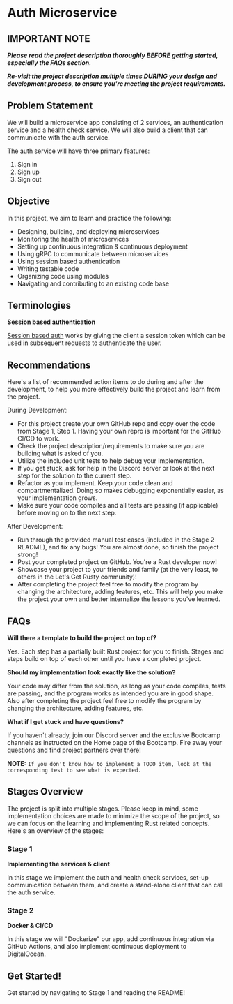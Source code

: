 # Auth Microservice

## IMPORTANT NOTE

___Please read the project description thoroughly BEFORE getting started, especially the FAQs section.___

___Re-visit the project description multiple times DURING your design and development process, to ensure you're meeting the project requirements.___

## Problem Statement
We will build a microservice app consisting of 2 services, an authentication service and a health check service. We will also build a client that can communicate with the auth service.

The auth service will have three primary features:
1. Sign in
2. Sign up
3. Sign out

<!-- ![api-gif](./api.gif) -->

## Objective
In this project, we aim to learn and practice the following:
* Designing, building, and deploying microservices
* Monitoring the health of microservices
* Setting up continuous integration & continuous deployment
* Using gRPC to communicate between microservices
* Using session based authentication
* Writing testable code
* Organizing code using modules
* Navigating and contributing to an existing code base

## Terminologies

__Session based authentication__

[Session based auth](https://www.geeksforgeeks.org/session-vs-token-based-authentication/) works by giving the client a session token which can be used in subsequent requests to authenticate the user.

## Recommendations
Here's a list of recommended action items to do during and after the development, to help you more effectively build the project and learn from the project.

During Development:
* For this project create your own GitHub repo and copy over the code from Stage 1, Step 1. Having your own repro is important for the GitHub CI/CD to work.
* Check the project description/requirements to make sure you are building what is asked of you.
* Utilize the included unit tests to help debug your implementation.
* If you get stuck, ask for help in the Discord server or look at the next step for the solution to the current step.
* Refactor as you implement. Keep your code clean and compartmentalized. Doing so makes debugging exponentially easier, as your implementation grows.
* Make sure your code compiles and all tests are passing (if applicable) before moving on to the next step.

After Development:
* Run through the provided manual test cases (included in the Stage 2 README), and fix any bugs! You are almost done, so finish the project strong!
* Post your completed project on GitHub. You're a Rust developer now!
* Showcase your project to your friends and family (at the very least, to others in the Let's Get Rusty community)!
* After completing the project feel free to modify the program by changing the architecture, adding features, etc. This will help you make the project your own and better internalize the lessons you've learned.

## FAQs

__Will there a template to build the project on top of?__

Yes. Each step has a partially built Rust project for you to finish. Stages and steps build on top of each other until you have a completed project.

__Should my implementation look exactly like the solution?__

Your code may differ from the solution, as long as your code compiles, tests are passing, and the program works as intended you are in good shape. Also after completing the project feel free to modify the program by changing the architecture, adding features, etc.

__What if I get stuck and have questions?__

If you haven't already, join our Discord server and the exclusive Bootcamp channels as instructed on the Home page of the Bootcamp. Fire away your questions and find project partners over there!

__NOTE:__ `If you don't know how to implement a TODO item, look at the corresponding test to see what is expected.`

## Stages Overview
The project is split into multiple stages. Please keep in mind, some implementation choices are made to minimize the scope of the project, so we can focus on the learning and implementing Rust related concepts. Here's an overview of the stages:

### Stage 1

__Implementing the services & client__

In this stage we implement the auth and health check services, set-up communication between them, and create a stand-alone client that can call the auth service.

### Stage 2

__Docker & CI/CD__

In this stage we will "Dockerize" our app, add continuous integration via GitHub Actions, and also implement continuous deployment to DigitalOcean.

## Get Started!

Get started by navigating to Stage 1 and reading the README!
